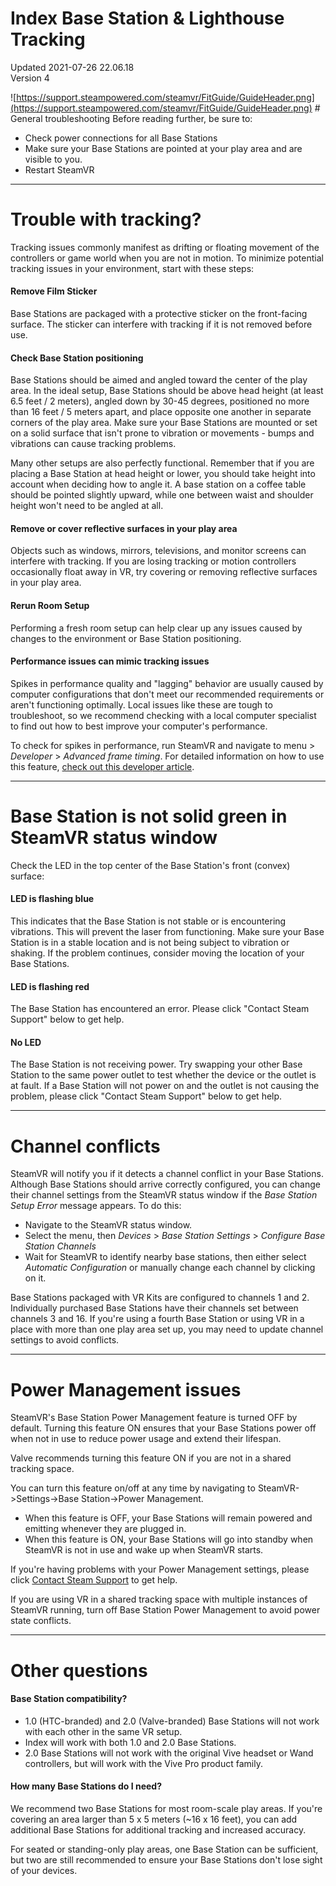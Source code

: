 # Index Base Station & Lighthouse Tracking
Updated 2021-07-26 22.06.18  
Version 4  

![https://support.steampowered.com/steamvr/FitGuide/GuideHeader.png](https://support.steampowered.com/steamvr/FitGuide/GuideHeader.png) # General troubleshooting
Before reading further, be sure to:  
  

* Check power connections for all Base Stations
* Make sure your Base Stations are pointed at your play area and are visible to you.
* Restart SteamVR

  
---
# Trouble with tracking?
  
  
Tracking issues commonly manifest as drifting or floating movement of the controllers or game world when you are not in motion. To minimize potential tracking issues in your environment, start with these steps:  
  
#### Remove Film Sticker
Base Stations are packaged with a protective sticker on the front-facing surface. The sticker can interfere with tracking if it is not removed before use.  
  
#### Check Base Station positioning
Base Stations should be aimed and angled toward the center of the play area. In the ideal setup, Base Stations should be	above head height (at least 6.5 feet / 2 meters), angled down by 30-45 degrees, positioned no more than 16 feet / 5 meters apart, and place opposite one another in separate corners of the play area. Make sure your Base Stations are mounted or set on a solid surface that isn't prone to vibration or movements - bumps and vibrations can cause tracking problems.  
  
Many other setups are also perfectly functional. Remember that if you are placing a Base Station at head height or lower, you should take height into account when deciding how to angle it. A base station on a coffee table should be pointed slightly upward, while one between waist and shoulder height won't need to be angled at all.  
  
#### Remove or cover reflective surfaces in your play area
Objects such as windows, mirrors, televisions, and monitor screens can interfere with tracking. If you are losing tracking or motion controllers occasionally float away in VR, try covering or removing reflective surfaces in your play area.  
  
#### Rerun Room Setup
Performing a fresh room setup can help clear up any issues caused by changes to the environment or Base Station positioning.  
  
#### Performance issues can mimic tracking issues
Spikes in performance quality and "lagging" behavior are usually caused by computer configurations that don't meet our recommended requirements or aren't functioning optimally. Local issues like these are tough to troubleshoot, so we recommend checking with a local computer specialist to find out how to best improve your computer's performance.  
  
To check for spikes in performance, run SteamVR and navigate to menu > *Developer* > *Advanced frame timing*. For detailed information on how to use this feature, [check out this developer article](https://developer.valvesoftware.com/wiki/SteamVR/Frame_Timing).  
  

---
  
  
 # Base Station is not solid green in SteamVR status window
Check the LED in the top center of the Base Station's front (convex) surface:  
  
#### LED is flashing blue
This indicates that the Base Station is not stable or is encountering vibrations. This will prevent the laser from functioning. Make sure your Base Station is in a stable location and is not being subject to vibration or shaking. If the problem continues, consider moving the location of your Base Stations.  
  
#### LED is flashing red
The Base Station has encountered an error. Please click "Contact Steam Support" below to get help.  
  
#### No LED
The Base Station is not receiving power. Try swapping your other Base Station to the same power outlet to test whether the device or the outlet is at fault. If a Base Station will not power on and the outlet is not causing the problem, please click "Contact Steam Support" below to get help.  
  

---
# Channel conflicts
SteamVR will notify you if it detects a channel conflict in your Base Stations. Although Base Stations should arrive correctly configured, you can change their channel settings from the SteamVR status window if the *Base Station Setup Error* message appears. To do this:
* Navigate to the SteamVR status window.
* Select the menu, then *Devices* > *Base Station Settings* > *Configure Base Station Channels*
* Wait for SteamVR to identify nearby base stations, then either select *Automatic Configuration* or manually change each channel by clicking on it.

  
  
Base Stations packaged with VR Kits are configured to channels 1 and 2. Individually purchased Base Stations have their channels set between channels 3 and 16.   		If you're using a fourth Base Station or using VR in a place with more than one play area set up, you may need to update channel settings to avoid conflicts.  
  

---
# Power Management issues
SteamVR's Base Station Power Management  feature is turned OFF by default. Turning this feature ON ensures that your Base Stations power off when not in use to reduce power usage and extend their lifespan.  
  
Valve recommends turning this feature ON if you are not in a shared tracking space.  
  
You can turn this feature on/off at any time by navigating to SteamVR->Settings->Base Station->Power Management.  
  

* When this feature is OFF, your Base Stations will remain powered and emitting whenever they are plugged in.
* When this feature is ON, your Base Stations will go into standby when SteamVR is not in use and wake up when SteamVR starts.

  
  
If you're having problems with your Power Management settings, please click [Contact Steam Support](https://help.steampowered.com/en/wizard/HelpWithValveIndex) to get help.  
  
If you are using VR in a shared tracking space with multiple instances of SteamVR running, turn off Base Station Power Management to avoid power state conflicts.  
  

---
# Other questions
#### Base Station compatibility?

* 1.0 (HTC-branded) and 2.0 (Valve-branded) Base Stations will not work with each other in the same VR setup.
* Index will work with both 1.0 and 2.0 Base Stations.
* 2.0 Base Stations will not work with the original Vive headset or Wand controllers, but will work with the Vive Pro product family.

 #### How many Base Stations do I need?
We recommend two Base Stations for most room-scale play areas. If you're covering an area larger than 5 x 5 meters (~16 x 16 feet), you can add additional Base Stations for additional tracking and increased accuracy.  
  
For seated or standing-only play areas, one Base Station can be sufficient, but two are still recommended to ensure your Base Stations don't lose sight of your devices.